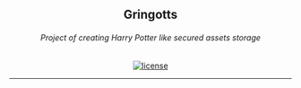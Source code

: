 <h2 style="text-align: center;">
    Gringotts
</h2>

<h6 style="text-align: center;">
    Project of creating Harry Potter like secured assets storage
</h6>

<p style="text-align: center;">

<a href="github.com/michael-kalashnikov-dev/gringotts/blob/master/LICENSE">
<img alt="license" src="https://img.shields.io/badge/License-MIT-brightgreen.svg?style=plastic">
</a>

</p>

---